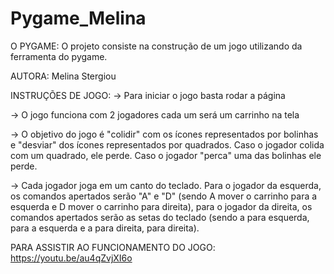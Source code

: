 # Pygame_Melina
O PYGAME:
O projeto consiste na construção de um jogo utilizando da ferramenta do pygame.

AUTORA:
Melina Stergiou

INSTRUÇÕES DE JOGO:
-> Para iniciar o jogo basta rodar a página

-> O jogo funciona com 2 jogadores cada um será um carrinho na tela

-> O objetivo do jogo é "colidir" com os ícones representados por bolinhas e "desviar" dos ícones representados por quadrados. Caso o jogador colida com um quadrado, ele perde. Caso o jogador "perca" uma das bolinhas ele perde.

-> Cada jogador joga em um canto do teclado. Para o jogador da esquerda, os comandos apertados serão "A" e "D" (sendo A mover o carrinho para a esquerda e D mover o carrinho para direita), para o jogador da direita, os comandos apertados serão as setas do teclado (sendo a para esquerda, para a esquerda e a para direita, para direita).

PARA ASSISTIR AO FUNCIONAMENTO DO JOGO:
https://youtu.be/au4qZvjXI6o 
